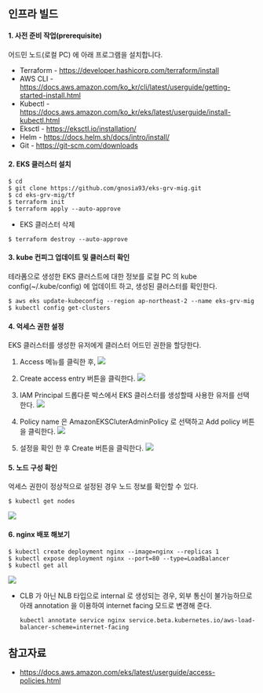 ## 인프라 빌드 ##

#### 1. 사전 준비 작업(prerequisite) ####

어드민 노드(로컬 PC) 에 아래 프로그램을 설치합니다. 

* Terraform - https://developer.hashicorp.com/terraform/install
* AWS CLI - https://docs.aws.amazon.com/ko_kr/cli/latest/userguide/getting-started-install.html
* Kubectl - https://docs.aws.amazon.com/ko_kr/eks/latest/userguide/install-kubectl.html
* Eksctl - https://eksctl.io/installation/
* Helm - https://docs.helm.sh/docs/intro/install/
* Git - https://git-scm.com/downloads
    
#### 2. EKS 클러스터 설치 ####
```
$ cd
$ git clone https://github.com/gnosia93/eks-grv-mig.git
$ cd eks-grv-mig/tf
$ terraform init
$ terraform apply --auto-approve
```

* EKS 클러스터 삭제
```
$ terraform destroy --auto-approve
```

#### 3. kube 컨피그 업데이트 및 클러스터 확인 ####
테라폼으로 생성한 EKS 클러스트에 대한 정보를 로컬 PC 의 kube config(~/.kube/config) 에 업데이트 하고, 생성된 클러스터를 확인한다.
```
$ aws eks update-kubeconfig --region ap-northeast-2 --name eks-grv-mig
$ kubectl config get-clusters
```

#### 4. 억세스 권한 설정 ####

EKS 클러스터를 생성한 유저에게 클러스터 어드민 권한을 할당한다. 

1. Access 메뉴를 클릭한 후,
![](https://github.com/gnosia93/eks-grv-mig/blob/main/tutorial/images/eks-access-1.png)

2. Create access entry 버튼을 클릭한다. 
![](https://github.com/gnosia93/eks-grv-mig/blob/main/tutorial/images/eks-access-2.png)

3. IAM Principal 드롭다룬 박스에서 EKS 클러스터를 생성할때 사용한 유저를 선택한다.
![](https://github.com/gnosia93/eks-grv-mig/blob/main/tutorial/images/eks-access-3.png)

4. Policy name 은 AmazonEKSCluterAdminPolicy 로 선택하고 Add policy 버튼을 클릭한다.
![](https://github.com/gnosia93/eks-grv-mig/blob/main/tutorial/images/eks-access-4.png)

5. 설정을 확인 한 후 Create 버튼을 클릭한다. 
![](https://github.com/gnosia93/eks-grv-mig/blob/main/tutorial/images/eks-access-5.png)


#### 5. 노드 구성 확인 ####

억세스 권한이 정상적으로 설정된 경우 노드 정보를 확인할 수 있다. 
```
$ kubectl get nodes
```
![](https://github.com/gnosia93/eks-grv-mig/blob/main/tutorial/images/kubectl-getnode-1.png)

#### 6. nginx 배포 해보기 ####
```
$ kubectl create deployment nginx --image=nginx --replicas 1
$ kubectl expose deployment nginx --port=80 --type=LoadBalancer
$ kubectl get all
```
![](https://github.com/gnosia93/eks-grv-mig/blob/main/tutorial/images/ec2-lb-1.png)

* CLB 가 아닌 NLB 타입으로 internal 로 생성되는 경우, 외부 통신이 불가능하므로 아래 annotation 을 이용하여 internet facing 모드로 변경해 준다.
    ```
    kubectl annotate service nginx service.beta.kubernetes.io/aws-load-balancer-scheme=internet-facing
    ```


## 참고자료 ##

* https://docs.aws.amazon.com/eks/latest/userguide/access-policies.html


